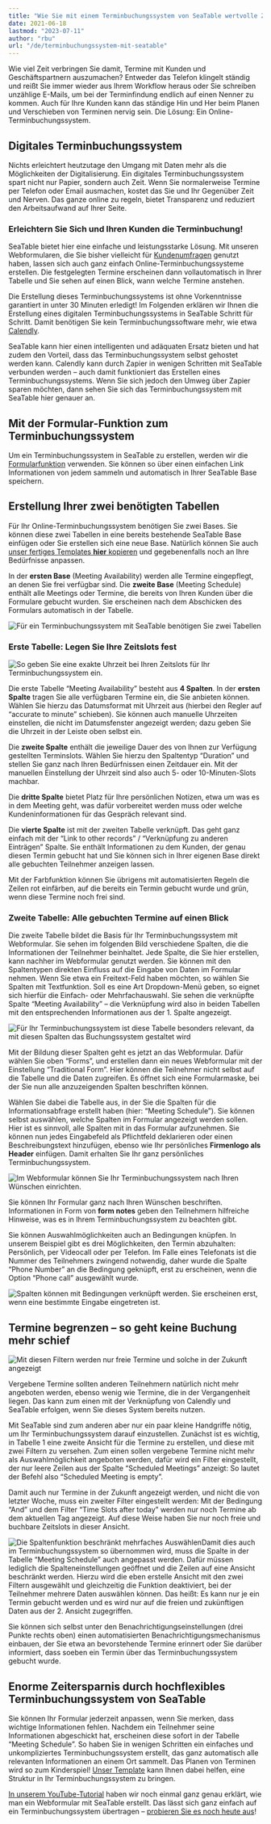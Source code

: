 ```yaml
---
title: "Wie Sie mit einem Terminbuchungssystem von SeaTable wertvolle Zeit sparen - SeaTable"
date: 2021-06-18
lastmod: "2023-07-11"
author: "rbu"
url: "/de/terminbuchungssystem-mit-seatable"
---
```


Wie viel Zeit verbringen Sie damit, Termine mit Kunden und Geschäftspartnern auszumachen? Entweder das Telefon klingelt ständig und reißt Sie immer wieder aus Ihrem Workflow heraus oder Sie schreiben unzählige E-Mails, um bei der Terminfindung endlich auf einen Nenner zu kommen. Auch für Ihre Kunden kann das ständige Hin und Her beim Planen und Verschieben von Terminen nervig sein. Die Lösung: Ein Online-Terminbuchungssystem.

## Digitales Terminbuchungssystem

Nichts erleichtert heutzutage den Umgang mit Daten mehr als die Möglichkeiten der Digitalisierung. Ein digitales Terminbuchungssystem spart nicht nur Papier, sondern auch Zeit. Wenn Sie normalerweise Termine per Telefon oder Email ausmachen, kostet das Sie und Ihr Gegenüber Zeit und Nerven. Das ganze online zu regeln, bietet Transparenz und reduziert den Arbeitsaufwand auf Ihrer Seite.

### Erleichtern Sie Sich und Ihren Kunden die Terminbuchung!

SeaTable bietet hier eine einfache und leistungsstarke Lösung. Mit unseren Webformularen, die Sie bisher vielleicht für [Kundenumfragen](https://seatable.io/vorlage/ku9n1tyosmmho-8trn7rdg/) genutzt haben, lassen sich auch ganz einfach Online-Terminbuchungssysteme erstellen. Die festgelegten Termine erscheinen dann vollautomatisch in Ihrer Tabelle und Sie sehen auf einen Blick, wann welche Termine anstehen.

Die Erstellung dieses Terminbuchungssystems ist ohne Vorkenntnisse garantiert in unter 30 Minuten erledigt! Im Folgenden erklären wir Ihnen die Erstellung eines digitalen Terminbuchungssystems in SeaTable Schritt für Schritt. Damit benötigen Sie kein Terminbuchungssoftware mehr, wie etwa [Calendly](https://calendly.com/de/).

SeaTable kann hier einen intelligenten und adäquaten Ersatz bieten und hat zudem den Vorteil, dass das Terminbuchungssystem selbst gehostet werden kann. Calendly kann durch Zapier in wenigen Schritten mit SeaTable verbunden werden – auch damit funktioniert das Erstellen eines Terminbuchungssystems. Wenn Sie sich jedoch den Umweg über Zapier sparen möchten, dann sehen Sie sich das Terminbuchungssystem mit SeaTable hier genauer an.

## Mit der Formular-Funktion zum Terminbuchungssystem

Um ein Terminbuchungssystem in SeaTable zu erstellen, werden wir die [Formularfunktion](https://seatable.io/docs/handbuch/datenmanagement/webformulare/) verwenden. Sie können so über einen einfachen Link Informationen von jedem sammeln und automatisch in Ihrer SeaTable Base speichern.

## Erstellung Ihrer zwei benötigten Tabellen

Für Ihr Online-Terminbuchungssystem benötigen Sie zwei Bases. Sie können diese zwei Tabellen in eine bereits bestehende SeaTable Base einfügen oder Sie erstellen sich eine neue Base. Natürlich können Sie auch [unser fertiges Templates **hier** kopieren](https://seatable.io/vorlage/m1su2sncqwmgwfxs1x_jza/) und gegebenenfalls noch an Ihre Bedürfnisse anpassen.

In der **ersten Base** (Meeting Availability) werden alle Termine eingepflegt, an denen Sie frei verfügbar sind. Die **zweite Base** (Meeting Schedule) enthält alle Meetings oder Termine, die bereits von Ihren Kunden über die Formulare gebucht wurden. Sie erscheinen nach dem Abschicken des Formulars automatisch in der Tabelle.

![Für ein Terminbuchungssystem mit SeaTable benötigen Sie zwei Tabellen](https://seatable.de/wp-content/uploads/2021/04/Overview-1.jpg)

### Erste Tabelle: Legen Sie Ihre Zeitslots fest

![So geben Sie eine exakte Uhrzeit bei Ihren Zeitslots für Ihr Terminbuchungssystem ein.](https://seatable.io/wp-content/uploads/2021/04/Uhrzeit_Rahmen.jpg)

Die erste Tabelle “Meeting Availability” besteht aus **4 Spalten**. In der **ersten Spalte** tragen Sie alle verfügbaren Termine ein, die Sie anbieten können. Wählen Sie hierzu das Datumsformat mit Uhrzeit aus (hierbei den Regler auf “accurate to minute” schieben). Sie können auch manuelle Uhrzeiten einstellen, die nicht im Datumsfenster angezeigt werden; dazu geben Sie die Uhrzeit in der Leiste oben selbst ein.

Die **zweite Spalte** enthält die jeweilige Dauer des von Ihnen zur Verfügung gestellten Terminslots. Wählen Sie hierzu den Spaltentyp “Duration” und stellen Sie ganz nach Ihren Bedürfnissen einen Zeitdauer ein. Mit der manuellen Einstellung der Uhrzeit sind also auch 5- oder 10-Minuten-Slots machbar.

Die **dritte Spalte** bietet Platz für Ihre persönlichen Notizen, etwa um was es in dem Meeting geht, was dafür vorbereitet werden muss oder welche Kundeninformationen für das Gespräch relevant sind.

Die **vierte Spalte** ist mit der zweiten Tabelle verknüpft. Das geht ganz einfach mit der “Link to other records” / “Verknüpfung zu anderen Einträgen” Spalte. Sie enthält Informationen zu dem Kunden, der genau diesen Termin gebucht hat und Sie können sich in Ihrer eigenen Base direkt alle gebuchten Teilnehmer anzeigen lassen.

Mit der Farbfunktion können Sie übrigens mit automatisierten Regeln die Zeilen rot einfärben, auf die bereits ein Termin gebucht wurde und grün, wenn diese Termine noch frei sind.

### Zweite Tabelle: Alle gebuchten Termine auf einen Blick

Die zweite Tabelle bildet die Basis für Ihr Terminbuchungssystem mit Webformular. Sie sehen im folgenden Bild verschiedene Spalten, die die Informationen der Teilnehmer beinhaltet. Jede Spalte, die Sie hier erstellen, kann nachher im Webformular genutzt werden. Sie können mit den Spaltentypen direkten Einfluss auf die Eingabe von Daten im Formular nehmen. Wenn Sie etwa ein Freitext-Feld haben möchten, so wählen Sie Spalten mit Textfunktion. Soll es eine Art Dropdown-Menü geben, so eignet sich hierfür die Einfach- oder Mehrfachauswahl. Sie sehen die verknüpfte Spalte “Meeting Availability” – die Verknüpfung wird also in beiden Tabellen mit den entsprechenden Informationen aus der 1. Spalte angezeigt.

![Für Ihr Terminbuchungssystem ist diese Tabelle besonders relevant, da mit diesen Spalten das Buchungssystem gestaltet wird](https://seatable.de/wp-content/uploads/2021/04/Teilnehmer-1.jpg)

Mit der Bildung dieser Spalten geht es jetzt an das Webformular. Dafür wählen Sie oben “Forms”, und erstellen dann ein neues Webformular mit der Einstellung “Traditional Form”. Hier können die Teilnehmer nicht selbst auf die Tabelle und die Daten zugreifen. Es öffnet sich eine Formularmaske, bei der Sie nun alle anzuzeigenden Spalten beschriften können.

Wählen Sie dabei die Tabelle aus, in der Sie die Spalten für die Informationsabfrage erstellt haben (hier: “Meeting Schedule”). Sie können selbst auswählen, welche Spalten im Formular angezeigt werden sollen. Hier ist es sinnvoll, alle Spalten mit in das Formular aufzunehmen. Sie können nun jedes Eingabefeld als Pflichtfeld deklarieren oder einen Beschreibungstext hinzufügen, ebenso wie Ihr persönliches **Firmenlogo als Header** einfügen. Damit erhalten Sie Ihr ganz persönliches Terminbuchungssystem.

![Im Webformular können Sie Ihr Terminbuchungssystem nach Ihren Wünschen einrichten.](https://seatable.de/wp-content/uploads/2021/04/1st-form.jpg)

Sie können Ihr Formular ganz nach Ihren Wünschen beschriften. Informationen in Form von **form notes** geben den Teilnehmern hilfreiche Hinweise, was es in Ihrem Terminbuchungssystem zu beachten gibt.

Sie können Auswahlmöglichkeiten auch an Bedingungen knüpfen. In unserem Beispiel gibt es drei Möglichkeiten, den Termin abzuhalten: Persönlich, per Videocall oder per Telefon. Im Falle eines Telefonats ist die Nummer des Teilnehmers zwingend notwendig, daher wurde die Spalte “Phone Number” an die Bedingung geknüpft, erst zu erscheinen, wenn die Option “Phone call” ausgewählt wurde.

![Spalten können mit Bedingungen verknüpft werden. Sie erscheinen erst, wenn eine bestimmte Eingabe eingetreten ist.](https://seatable.de/wp-content/uploads/2021/04/2nd-form.jpg)

## Termine begrenzen – so geht keine Buchung mehr schief

![Mit diesen Filtern werden nur freie Termine und solche in der Zukunft angezeigt](https://seatable.de/wp-content/uploads/2021/06/frei-zukunft.jpg)

Vergebene Termine sollten anderen Teilnehmern natürlich nicht mehr angeboten werden, ebenso wenig wie Termine, die in der Vergangenheit liegen. Das kann zum einen mit der Verknüpfung von Calendly und SeaTable erfolgen, wenn Sie dieses System bereits nutzen.

Mit SeaTable sind zum anderen aber nur ein paar kleine Handgriffe nötig, um Ihr Terminbuchungssystem darauf einzustellen. Zunächst ist es wichtig, in Tabelle 1 eine zweite Ansicht für die Termine zu erstellen, und diese mit zwei Filtern zu versehen. Zum einen sollen vergebene Termine nicht mehr als Auswahlmöglichkeit angeboten werden, dafür wird ein Filter eingestellt, der nur leere Zeilen aus der Spalte “Scheduled Meetings” anzeigt: So lautet der Befehl also “Scheduled Meeting is empty”.

Damit auch nur Termine in der Zukunft angezeigt werden, und nicht die von letzter Woche, muss ein zweiter Filter eingestellt werden: Mit der Bedingung “And” und dem Filter “Time Slots after today” werden nur noch Termine ab dem aktuellen Tag angezeigt. Auf diese Weise haben Sie nur noch freie und buchbare Zeitslots in dieser Ansicht.

![Die Spaltenfunktion beschränkt mehrfaches Auswählen](https://seatable.de/wp-content/uploads/2021/06/Allow-1-row.jpg)Damit dies auch im Terminbuchungssystem so übernommen wird, muss die Spalte in der Tabelle “Meeting Schedule” auch angepasst werden. Dafür müssen lediglich die Spalteneinstellungen geöffnet und die Zeilen auf eine Ansicht beschränkt werden. Hierzu wird die eben erstelle Ansicht mit den zwei Filtern ausgewählt und gleichzeitig die Funktion deaktiviert, bei der Teilnehmer mehrere Daten auswählen können. Das heißt: Es kann nur je ein Termin gebucht werden und es wird nur auf die freien und zukünftigen Daten aus der 2. Ansicht zugegriffen.

Sie können sich selbst unter den Benachrichtigungseinstellungen (drei Punkte rechts oben) einen automatisierten Benachrichtigungsmechanismus einbauen, der Sie etwa an bevorstehende Termine erinnert oder Sie darüber informiert, dass soeben ein Termin über das Terminbuchungssystem gebucht wurde.

## Enorme Zeitersparnis durch hochflexibles Terminbuchungssystem von SeaTable

Sie können Ihr Formular jederzeit anpassen, wenn Sie merken, dass wichtige Informationen fehlen. Nachdem ein Teilnehmer seine Informationen abgeschickt hat, erscheinen diese sofort in der Tabelle “Meeting Schedule”. So haben Sie in wenigen Schritten ein einfaches und unkompliziertes Terminbuchungssystem erstellt, das ganz automatisch alle relevanten Informationen an einem Ort sammelt. Das Planen von Terminen wird so zum Kinderspiel! [Unser Template](https://seatable.io/vorlage/m1su2sncqwmgwfxs1x_jza/) kann Ihnen dabei helfen, eine Struktur in Ihr Terminbuchungssystem zu bringen.

[In unserem YouTube-Tutorial](https://www.youtube.com/watch?v=7Kgzeld0kDM) haben wir noch einmal ganz genau erklärt, wie man ein Webformular mit SeaTable erstellt. Das lässt sich ganz einfach auf ein Terminbuchungssystem übertragen – [probieren Sie es noch heute aus](https://seatable.io/registrierung/)!
